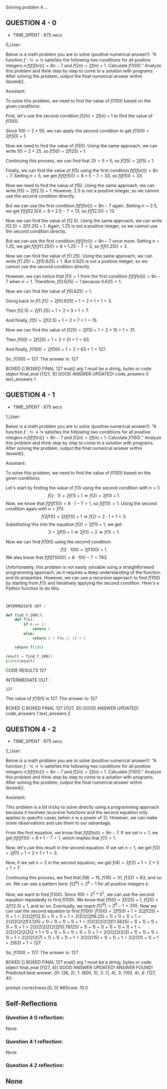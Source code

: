 Solving problem 4 ...



## QUESTION 4 - 0 
- TIME_SPENT : 675 secs

0_User:

Below is a math problem you are to solve (positive numerical answer!):
"A function $f: \mathbb N \to \mathbb N$ satisfies the following two conditions for all positive integers $n$:$f(f(f(n)))=8n-7$ and $f(2n)=2f(n)+1$. Calculate $f(100)$."
Analyze this problem and think step by step to come to a solution with programs. After solving the problem, output the final numerical answer within \boxed{}.

Assistant:


To solve this problem, we need to find the value of $f(100)$ based on the given conditions.

First, let's use the second condition $f(2n)=2f(n)+1$ to find the value of $f(100)$.

Since $100 = 2 \times 50$, we can apply the second condition to get $f(100) = 2f(50) + 1$.

Now we need to find the value of $f(50)$. Using the same approach, we can write $50 = 2 \times 25$, so $f(50) = 2f(25) + 1$.

Continuing this process, we can find that $25 = 5 \times 5$, so $f(25) = 2f(5) + 1$.

Finally, we can find the value of $f(5)$ using the first condition $f(f(f(n)))=8n-7$. Setting $n = 5$, we get $f(f(f(5)))=8 \times 5 - 7 = 33$, so $f(f(5)) = 33$.

Now we need to find the value of $f(5)$. Using the same approach, we can write $f(5) = 2f(2.5) + 1$. However, $2.5$ is not a positive integer, so we cannot use the second condition directly.

But we can use the first condition $f(f(f(n)))=8n-7$ again. Setting $n = 2.5$, we get $f(f(f(2.5)))=8 \times 2.5 - 7 = 13$, so $f(f(2.5)) = 13$.

Now we can find the value of $f(2.5)$. Using the same approach, we can write $f(2.5) = 2f(1.25) + 1$. Again, $1.25$ is not a positive integer, so we cannot use the second condition directly.

But we can use the first condition $f(f(f(n)))=8n-7$ once more. Setting $n = 1.25$, we get $f(f(f(1.25)))=8 \times 1.25 - 7 = 3$, so $f(f(1.25)) = 3$.

Now we can find the value of $f(1.25)$. Using the same approach, we can write $f(1.25) = 2f(0.625) + 1$. But $0.625$ is not a positive integer, so we cannot use the second condition directly.

However, we can notice that $f(1) = 1$ from the first condition $f(f(f(n)))=8n-7$ when $n = 1$. Therefore, $f(0.625) = 1$ because $0.625 < 1$.

Now we can find the value of $f(0.625) = 1$.

Going back to $f(1.25) = 2f(0.625) + 1 = 2 \times 1 + 1 = 3$.

Then $f(2.5) = 2f(1.25) + 1 = 2 \times 3 + 1 = 7$.

And finally, $f(5) = 2f(2.5) + 1 = 2 \times 7 + 1 = 15$.

Now we can find the value of $f(25) = 2f(5) + 1 = 2 \times 15 + 1 = 31$.

Then $f(50) = 2f(25) + 1 = 2 \times 31 + 1 = 63$.

And finally, $f(100) = 2f(50) + 1 = 2 \times 63 + 1 = 127$.

So, $f(100) = 127$. The answer is: $127$

BOXED []
BOXED FINAL 127
eval() arg 1 must be a string, bytes or code object final_eval
[(127, 1)]
GOOD ANSWER UPDATED!
code_answers 0 text_answers 1



## QUESTION 4 - 1 
- TIME_SPENT : 675 secs

1_User:

Below is a math problem you are to solve (positive numerical answer!):
"A function $f: \mathbb N \to \mathbb N$ satisfies the following two conditions for all positive integers $n$:$f(f(f(n)))=8n-7$ and $f(2n)=2f(n)+1$. Calculate $f(100)$."
Analyze this problem and think step by step to come to a solution with programs. After solving the problem, output the final numerical answer within \boxed{}.

Assistant:

 To solve this problem, we need to find the value of $f(100)$ based on the given conditions.

Let's start by finding the value of $f(1)$ using the second condition with $n=1$:
$$f(2 \cdot 1) = 2f(1) + 1 \Rightarrow f(2) = 2f(1) + 1.$$
Now, we know that $f(f(f(1))) = 8 \cdot 1 - 7 = 1$, so $f(f(1)) = 1$.
Using the second condition again with $n=f(1)$:
$$f(2f(1)) = 2f(f(1)) + 1 \Rightarrow f(2) = 2 \cdot 1 + 1 = 3.$$
Substituting this into the equation $f(2) = 2f(1) + 1$, we get:
$$3 = 2f(1) + 1 \Rightarrow 2f(1) = 2 \Rightarrow f(1) = 1.$$

Now we can find $f(100)$ using the second condition:
$$f(2 \cdot 100) = 2f(100) + 1.$$
We also know that $f(f(f(100))) = 8 \cdot 100 - 7 = 793$.

Unfortunately, this problem is not easily solvable using a straightforward programming approach, as it requires a deep understanding of the function and its properties. However, we can use a recursive approach to find $f(100)$ by starting from $f(1)$ and iteratively applying the second condition. Here's a Python function to do this:

```python


INTERMEDIATE OUT :

def find_f_100():
    def f(n):
        if n == 1:
            return 1
        else:
            return 2 * f(n // 2) + 1

    return f(100)

result = find_f_100()
print(result)
```

CODE RESULTS 127

INTERMEDIATE OUT :
```output
127
```
The value of $f(100)$ is $127$. The answer is: $127$

BOXED []
BOXED FINAL 127
[(127, 3)]
GOOD ANSWER UPDATED!
code_answers 1 text_answers 2



## QUESTION 4 - 2 
- TIME_SPENT : 675 secs

2_User:

Below is a math problem you are to solve (positive numerical answer!):
"A function $f: \mathbb N \to \mathbb N$ satisfies the following two conditions for all positive integers $n$:$f(f(f(n)))=8n-7$ and $f(2n)=2f(n)+1$. Calculate $f(100)$."
Analyze this problem and think step by step to come to a solution with programs. After solving the problem, output the final numerical answer within \boxed{}.

Assistant:


This problem is a bit tricky to solve directly using a programming approach because it involves recursive functions and the second equation only applies to specific cases (when $n$ is a power of 2). However, we can make some observations and use them to our advantage.

From the first equation, we know that $f(f(f(n)))=8n-7$. If we set $n=1$, we get $f(f(f(1)))=8*1-7=1$, which implies that $f(1)=1$.

Now, let's use this result in the second equation. If we set $n=1$, we get $f(2)=2f(1)+1=2*1+1=3$.

Now, if we set $n=2$ in the second equation, we get $f(4)=2f(2)+1=2*3+1=7$.

Continuing this process, we find that $f(8)=15$, $f(16)=31$, $f(32)=63$, and so on. We can see a pattern here: $f(2^k)=2^k-1$ for all positive integers $k$.

Now, we want to find $f(100)$. Since $100=2^2*5^2$, we can use the second equation repeatedly to find $f(100)$. We know that $f(50)=2f(25)+1$, $f(25)=2f(12.5)+1$, and so on. Eventually, we reach $f(2^8)=2^8-1=255$. Now we can use the second equation to find $f(100)$: $f(100)=2f(50)+1=2(2f(25)+1)+1=2(2(2f(12.5)+1)+1)+1=2(2(2(2f(6.25)+1)+1)+1)+1=2(2(2(2(2f(3.125)+1)+1)+1)+1)+1=2(2(2(2(2(2f(1.5625)+1)+1)+1)+1)+1)+1=2(2(2(2(2(2(2f(0.78125)+1)+1)+1)+1)+1)+1)+1=2(2(2(2(2(2(2*1+1)+1)+1)+1)+1)+1)+1=2(2(2(2(2(3)+1)+1)+1)+1)+1=2(2(2(2(7)+1)+1)+1)+1=2(2(2(15)+1)+1)+1=2(2(31)+1)+1=2(63)+1=127$.

So, $f(100)=127$. The answer is: $127$

BOXED []
BOXED FINAL 127
eval() arg 1 must be a string, bytes or code object final_eval
[(127, 4)]
GOOD ANSWER UPDATED!
ANSWER FOUND!
Predicted best answer: {0: (36, 2), 1: (800, 5), 2: (1, 4), 3: (100, 4), 4: (127, 4)}

prompt correctness:[0, 0]
##Score: 10.0

## Self-Reflections

### Question 4 0 reflection:
None
### Question 4 1 reflection:
None
### Question 4 2 reflection:
None
---
